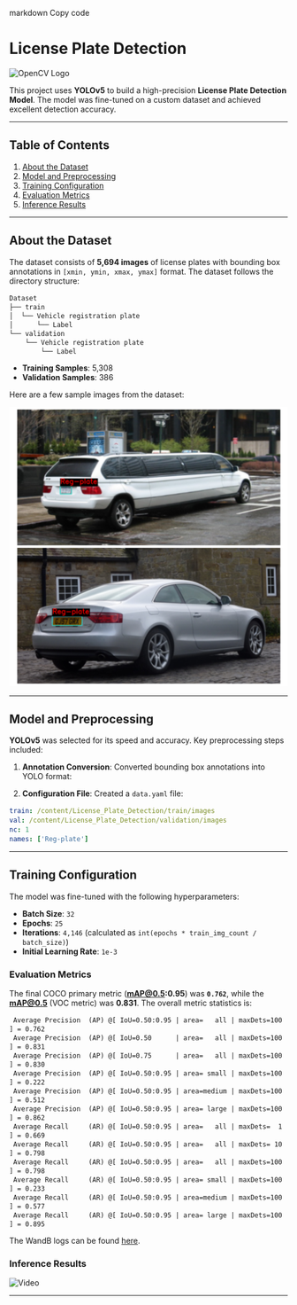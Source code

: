 
markdown
Copy code
# License Plate Detection

![OpenCV Logo](https://opencv.org/wp-content/uploads/2021/06/OpenCV_logo_black_.png)

This project uses **YOLOv5** to build a high-precision **License Plate Detection Model**. The model was fine-tuned on a custom dataset and achieved excellent detection accuracy.

---

## Table of Contents

1. [About the Dataset](#about-the-dataset)
2. [Model and Preprocessing](#model-and-preprocessing)
3. [Training Configuration](#training-configuration)
4. [Evaluation Metrics](#evaluation-metrics)
5. [Inference Results](#inference-results)

---

## About the Dataset

The dataset consists of **5,694 images** of license plates with bounding box annotations in `[xmin, ymin, xmax, ymax]` format. The dataset follows the directory structure:

```
Dataset
├── train
│  └── Vehicle registration plate
│      └── Label
└── validation
    └── Vehicle registration plate
        └── Label
```

- **Training Samples**: 5,308
- **Validation Samples**: 386

Here are a few sample images from the dataset:

![Dataset Samples](visuals/image.png)

---

## Model and Preprocessing

**YOLOv5** was selected for its speed and accuracy. Key preprocessing steps included:

1. **Annotation Conversion**: Converted bounding box annotations into YOLO format:


2. **Configuration File**: Created a `data.yaml` file:
```yaml
train: /content/License_Plate_Detection/train/images
val: /content/License_Plate_Detection/validation/images
nc: 1
names: ['Reg-plate']
```
---

## Training Configuration

The model was fine-tuned with the following hyperparameters:

- **Batch Size**: `32`
- **Epochs**: `25`
- **Iterations**: `4,146` (calculated as `int(epochs * train_img_count / batch_size)`)
- **Initial Learning Rate**: `1e-3`

  

### Evaluation Metrics

The final COCO primary metric (**mAP@0.5:0.95**) was **`0.762`**, while the **mAP@0.5** (VOC metric) was **0.831**. The overall metric statistics is:

```
 Average Precision  (AP) @[ IoU=0.50:0.95 | area=   all | maxDets=100 ] = 0.762
 Average Precision  (AP) @[ IoU=0.50      | area=   all | maxDets=100 ] = 0.831
 Average Precision  (AP) @[ IoU=0.75      | area=   all | maxDets=100 ] = 0.830
 Average Precision  (AP) @[ IoU=0.50:0.95 | area= small | maxDets=100 ] = 0.222
 Average Precision  (AP) @[ IoU=0.50:0.95 | area=medium | maxDets=100 ] = 0.512
 Average Precision  (AP) @[ IoU=0.50:0.95 | area= large | maxDets=100 ] = 0.862
 Average Recall     (AR) @[ IoU=0.50:0.95 | area=   all | maxDets=  1 ] = 0.669
 Average Recall     (AR) @[ IoU=0.50:0.95 | area=   all | maxDets= 10 ] = 0.798
 Average Recall     (AR) @[ IoU=0.50:0.95 | area=   all | maxDets=100 ] = 0.798
 Average Recall     (AR) @[ IoU=0.50:0.95 | area= small | maxDets=100 ] = 0.233
 Average Recall     (AR) @[ IoU=0.50:0.95 | area=medium | maxDets=100 ] = 0.577
 Average Recall     (AR) @[ IoU=0.50:0.95 | area= large | maxDets=100 ] = 0.895
```



The WandB logs can be found [here](https://wandb.ai/furqansa344-na/opencv_od_project/reports/License-Plate-Detection--Vmlldzo5MjA5NDcx?accessToken=axc7exli81c4oe8ykmppbw6hpz3k95bzn7w9ir8g7tepvi1vvghhokhdoo9d53le).


### Inference Results

![Video](visuals/video.gif)




---
